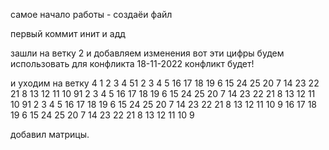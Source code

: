 самое начало работы - создаёи файл

первый коммит инит и адд

зашли на ветку 2 и добавляем изменения
вот эти цифры будем использовать для конфликта 18-11-2022 конфликт будет!

и уходим на ветку 4
1 2 3 4 51 2 3 4 5
16 17 18 19 6
15 24 25 20 7
14 23 22 21 8
13 12 11 10 91 2 3 4 5
16 17 18 19 6
15 24 25 20 7
14 23 22 21 8
13 12 11 10 91 2 3 4 5
16 17 18 19 6
15 24 25 20 7
14 23 22 21 8
13 12 11 10 9
16 17 18 19 6
15 24 25 20 7
14 23 22 21 8
13 12 11 10 9

добавил матрицы.